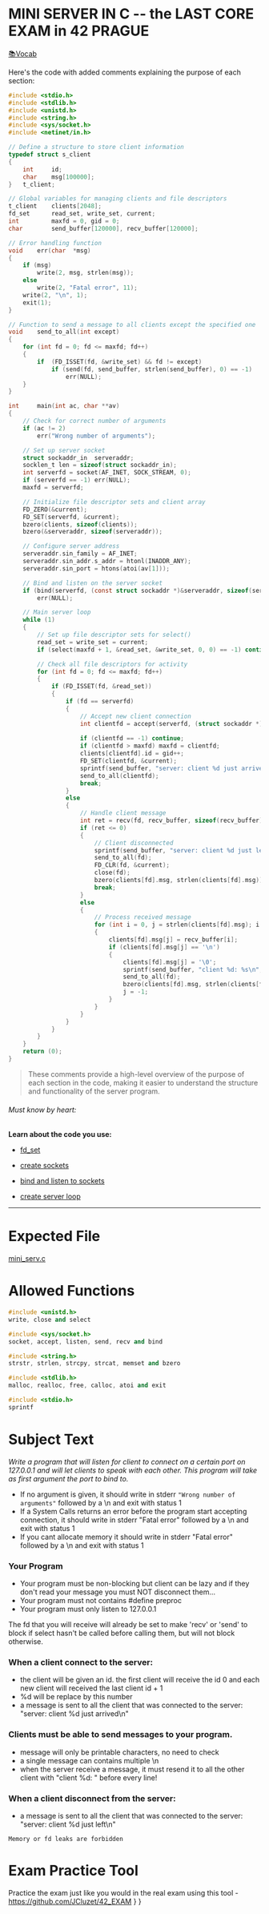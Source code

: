 # MINI SERVER IN C -- the LAST CORE EXAM in 42 PRAGUE
[📚Vocab](#must-know-by-heart)


Here's the code with added comments explaining the purpose of each section: 

```c
#include <stdio.h>
#include <stdlib.h>
#include <unistd.h>
#include <string.h>
#include <sys/socket.h>
#include <netinet/in.h>

// Define a structure to store client information
typedef struct s_client
{
    int     id;
    char    msg[100000];
}   t_client;

// Global variables for managing clients and file descriptors
t_client    clients[2048];
fd_set      read_set, write_set, current;
int         maxfd = 0, gid = 0;
char        send_buffer[120000], recv_buffer[120000];

// Error handling function
void    err(char  *msg)
{
    if (msg)
        write(2, msg, strlen(msg));
    else
        write(2, "Fatal error", 11);
    write(2, "\n", 1);
    exit(1);
}

// Function to send a message to all clients except the specified one
void    send_to_all(int except)
{
    for (int fd = 0; fd <= maxfd; fd++)
    {
        if  (FD_ISSET(fd, &write_set) && fd != except)
            if (send(fd, send_buffer, strlen(send_buffer), 0) == -1)
                err(NULL);
    }
}

int     main(int ac, char **av)
{
    // Check for correct number of arguments
    if (ac != 2)
        err("Wrong number of arguments");

    // Set up server socket
    struct sockaddr_in  serveraddr;
    socklen_t len = sizeof(struct sockaddr_in);
    int serverfd = socket(AF_INET, SOCK_STREAM, 0);
    if (serverfd == -1) err(NULL);
    maxfd = serverfd;

    // Initialize file descriptor sets and client array
    FD_ZERO(&current);
    FD_SET(serverfd, &current);
    bzero(clients, sizeof(clients));
    bzero(&serveraddr, sizeof(serveraddr));

    // Configure server address
    serveraddr.sin_family = AF_INET;
    serveraddr.sin_addr.s_addr = htonl(INADDR_ANY);
    serveraddr.sin_port = htons(atoi(av[1]));

    // Bind and listen on the server socket
    if (bind(serverfd, (const struct sockaddr *)&serveraddr, sizeof(serveraddr)) == -1 || listen(serverfd, 100) == -1)
        err(NULL);

    // Main server loop
    while (1)
    {
        // Set up file descriptor sets for select()
        read_set = write_set = current;
        if (select(maxfd + 1, &read_set, &write_set, 0, 0) == -1) continue;

        // Check all file descriptors for activity
        for (int fd = 0; fd <= maxfd; fd++)
        {
            if (FD_ISSET(fd, &read_set))
            {
                if (fd == serverfd)
                {
                    // Accept new client connection
                    int clientfd = accept(serverfd, (struct sockaddr *)&serveraddr, &len);
                    
                    if (clientfd == -1) continue;
                    if (clientfd > maxfd) maxfd = clientfd;
                    clients[clientfd].id = gid++;
                    FD_SET(clientfd, &current);
                    sprintf(send_buffer, "server: client %d just arrived\n", clients[clientfd].id);
                    send_to_all(clientfd);
                    break;
                }
                else
                {
                    // Handle client message
                    int ret = recv(fd, recv_buffer, sizeof(recv_buffer), 0);
                    if (ret <= 0)
                    {
                        // Client disconnected
                        sprintf(send_buffer, "server: client %d just left\n", clients[fd].id);
                        send_to_all(fd);
                        FD_CLR(fd, &current);
                        close(fd);
                        bzero(clients[fd].msg, strlen(clients[fd].msg));
                        break;
                    }
                    else
                    {
                        // Process received message
                        for (int i = 0, j = strlen(clients[fd].msg); i < ret; i++, j++)
                        {
                            clients[fd].msg[j] = recv_buffer[i];
                            if (clients[fd].msg[j] == '\n')
                            {
                                clients[fd].msg[j] = '\0';
                                sprintf(send_buffer, "client %d: %s\n", clients[fd].id, clients[fd].msg);
                                send_to_all(fd);
                                bzero(clients[fd].msg, strlen(clients[fd].msg));
                                j = -1;
                            }
                        }
                    }
                }
            }
        }
    }
    return (0);
}
```

> These comments provide a high-level overview of the purpose of each section in the code, making it easier to understand the structure and functionality of the server program.
>

###### Must know by heart:

**Learn about the code you use:**
- [fd_set](documentation/fd_set.md)
- [create sockets](documentation/bind_listen_socket.md)
- [bind and listen to sockets](documentation/socket_creation.md)

- [create server loop](documentation/implementing_server.md)

---------


# Expected File

[mini_serv.c](mini_serv.c)

# Allowed Functions

```cpp
#include <unistd.h>
write, close and select

#include <sys/socket.h>
socket, accept, listen, send, recv and bind

#include <string.h>
strstr, strlen, strcpy, strcat, memset and bzero

#include <stdlib.h>
malloc, realloc, free, calloc, atoi and exit

#include <stdio.h>
sprintf
```


# Subject Text

*Write a program that will listen for client to connect on a certain port on 127.0.0.1 and will let clients to speak with each other. This program will take as first argument the port to bind to.*

  - If no argument is given, it should write in stderr `"Wrong number of arguments"` followed by a \n and exit with status 1
  - If a System Calls returns an error before the program start accepting connection, it should write in stderr "Fatal error" followed by a \n and exit with status 1
  - If you cant allocate memory it should write in stderr "Fatal error" followed by a \n and exit with status 1

### Your Program

- Your program must be non-blocking but client can be lazy and if they don't read your message you must NOT disconnect them...
- Your program must not contains #define preproc
- Your program must only listen to 127.0.0.1

The fd that you will receive will already be set to make 'recv' or 'send' to block if select hasn't be called before calling them, but will not block otherwise. 

### When a client connect to the server:

- the client will be given an id. the first client will receive the id 0 and each new client will received the last client id + 1
- %d will be replace by this number
- a message is sent to all the client that was connected to the server: "server: client %d just arrived\n"

### Clients must be able to send messages to your program.

- message will only be printable characters, no need to check
- a single message can contains multiple \n
- when the server receive a message, it must resend it to all the other client with "client %d: " before every line!

### When a client disconnect from the server:

- a message is sent to all the client that was connected to the server: "server: client %d just left\n"

```
Memory or fd leaks are forbidden
```

# Exam Practice Tool
Practice the exam just like you would in the real exam using this tool - https://github.com/JCluzet/42_EXAM
    }
}
